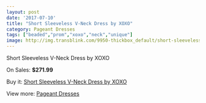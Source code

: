 ```yaml
---
layout: post
date: '2017-07-10'
title: "Short Sleeveless V-Neck Dress by XOXO"
category: Pageant Dresses
tags: ["beaded","prom","xoxo","neck","unique"]
image: http://img.transblink.com/9950-thickbox_default/short-sleeveless-v-neck-dress-by-xoxo.jpg
---
```

Short Sleeveless V-Neck Dress by XOXO

On Sales: **$271.99**
<a href="https://www.transblink.com/en/pageant-dresses/3228-short-sleeveless-v-neck-dress-by-xoxo.html"><amp-img layout="responsive" width="600" height="600" src="//img.transblink.com/9950-thickbox_default/short-sleeveless-v-neck-dress-by-xoxo.jpg" alt="Short Sleeveless V-Neck Dress by XOXO 0" /></a>
<a href="https://www.transblink.com/en/pageant-dresses/3228-short-sleeveless-v-neck-dress-by-xoxo.html"><amp-img layout="responsive" width="600" height="600" src="//img.transblink.com/9953-thickbox_default/short-sleeveless-v-neck-dress-by-xoxo.jpg" alt="Short Sleeveless V-Neck Dress by XOXO 1" /></a>
<a href="https://www.transblink.com/en/pageant-dresses/3228-short-sleeveless-v-neck-dress-by-xoxo.html"><amp-img layout="responsive" width="600" height="600" src="//img.transblink.com/9952-thickbox_default/short-sleeveless-v-neck-dress-by-xoxo.jpg" alt="Short Sleeveless V-Neck Dress by XOXO 2" /></a>
<a href="https://www.transblink.com/en/pageant-dresses/3228-short-sleeveless-v-neck-dress-by-xoxo.html"><amp-img layout="responsive" width="600" height="600" src="//img.transblink.com/9951-thickbox_default/short-sleeveless-v-neck-dress-by-xoxo.jpg" alt="Short Sleeveless V-Neck Dress by XOXO 3" /></a>

Buy it: [Short Sleeveless V-Neck Dress by XOXO](https://www.transblink.com/en/pageant-dresses/3228-short-sleeveless-v-neck-dress-by-xoxo.html "Short Sleeveless V-Neck Dress by XOXO")

View more: [Pageant Dresses](https://www.transblink.com/en/9-pageant-dresses "Pageant Dresses")